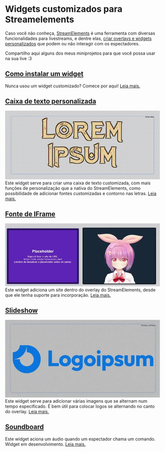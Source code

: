 # Widgets customizados para Streamelements

Caso você não conheça, [StreamElements](https://streamelements.com/) é uma ferramenta com diversas funcionalidades para livestreams, e dentre elas, [criar overlays e widgets personalizados](https://docs.streamelements.com/overlays/getting-started) que podem ou não interagir com os espectadores.

Compartilho aqui alguns dos meus miniprojetos para que você possa usar na sua live :3

## [Como instalar um widget](./instrucoes/main.md)
Nunca usou um widget customizado? Comece por aqui! [Leia mais.](./instrucoes/main.md)

## [Caixa de texto personalizada](./custom-text/main.md)
![Prévia do widget](./custom-text/preview.png)
Este widget serve para criar uma caixa de texto customizada, com mais funções de personalização que a nativa do StreamElements, como possibilidade de adicionar fontes customizadas e contorno nas letras. [Leia mais.](./custom-text/main.md)

## [Fonte de IFrame](./iframe/main.md)
![Prévia do widget](./iframe/preview.webp)
Este widget adiciona um site dentro do overlay do StreamElements, desde que ele tenha suporte para incorporação. [Leia mais.](./iframe/main.md)

## [Slideshow](./slideshow/main.md)
![Prévia do widget](./slideshow/slideshow-demo.webp)
Este widget serve para adicionar várias imagens que se alternam num tempo especificado. É bem útil para colocar logos se alternando no canto do overlay. [Leia mais.](./slideshow/main.md)

## [Soundboard](./soundboard/main.md)
Este widget aciona um áudio quando um espectador chama um comando. Widget em desenvolvimento. [Leia mais.](./soundboard/main.md)
